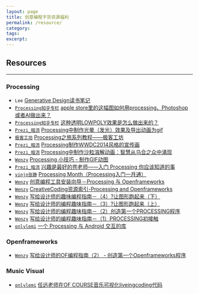 ```yaml
---
layout: page
title: 创意编程干货资源福利
permalink: /resource/
category:
tags:
excerpt:
---
```


## Resources

---

### Processing

* `Lee` [Generative Design读书笔记](http://www.arduino.cn/thread-5345-1-1.html)
* [`Processing知乎专栏`](https://www.zhihu.com/topic/19605971/top-answers) [apple store里的这幅图如何用processing、Photoshop或者AI做出来？](https://www.zhihu.com/question/27917305)
* [`Processing知乎专栏`](https://www.zhihu.com/topic/19605971/top-answers) [这种透明LOWPOLY效果是怎么做出来的？](https://www.zhihu.com/question/36987369)
* [`Prezi_暗流`](http://weibo.com/prezinb) [Processing中制作光晕（发光）效果及导出动画为gif](http://tieba.baidu.com/p/3088764775)
* [`极客工坊`]() [Processing之旅系列教程——极客工坊](http://www.geek-workshop.com/forum.php?mod=forumdisplay&fid=74&filter=digest&digest=1)
* [`Prezi_暗流`](http://weibo.com/prezinb) [Processing制作WWDC2014风格的宣传画](http://tieba.baidu.com/p/3082888560)
* [`Prezi_暗流`](http://weibo.com/prezinb) [Processing中制作沙粒溶解动画：智慧从乌合之众中涌现](http://tieba.baidu.com/p/3067870119)
* [`Wenzy`](http://wenzy.zcool.com.cn) [Processing 小技巧 - 制作GIF动图](http://mp.weixin.qq.com/s?__biz=MzA5OTgyMDk3Mg==&mid=208343679&idx=1&sn=eda9c77e3ee97d50fe428a91ca105504&scene=1&srcid=0501QH8UOeUox6sRk7P32SKk#wechat_redirect)
* [`Prezi_暗流`](http://weibo.com/prezinb) [兴趣是最好的苍老师——入门 Processing 你应该知道的事](http://tieba.baidu.com/p/3444008850)
* [`vinjn张静`](http://vinjn.github.io/) [Processing Month（Processing入门一月通）](https://github.com/vinjn/hudo.it/tree/master/ProcessingMonth)
* [`Wenzy`](http://wenzy.zcool.com.cn) [创意编程工具安装向导－Processing 与 Openframeworks](http://mp.weixin.qq.com/s?src=3×tamp=1462288766&ver=1&signature=*vpkPm0M2cJ0O4jcEwPMO1*UocCaEgzlXvgFPQejEOJrHBqhbC9buEhADtG-3Sz*zbMBhb9za4dS9piTH04Ut6k8Z8OhdSWpyyICE62MqGIVieyha8hWX5ffPFXLBCVpaZy9eXdNBD*-*aDK-IFvLFVx2XOZ4XMSp*itO8velmw=)
* [`Wenzy`](http://wenzy.zcool.com.cn) [CreativeCoding资源索引-Processing and Openframeworks](http://mp.weixin.qq.com/s?__biz=MzA5OTgyMDk3Mg==&mid=402850288&idx=1&sn=9bd2856a17128c857d2b864293d0f94d&scene=1&srcid=0501e7kowHMil4gj7tQG8hh1#wechat_redirect)
* [`Wenzy`](http://wenzy.zcool.com.cn) [写给设计师的趣味编程指南－（4）?让图形跑起来（下）](http://mp.weixin.qq.com/s?__biz=MzA5OTgyMDk3Mg==&mid=207605688&idx=1&sn=790074a112e31f4f844e99340e346d4e&scene=1&srcid=0501simQftFT389Wv2GdxEs2#wechat_redirect)
* [`Wenzy`](http://wenzy.zcool.com.cn) [写给设计师的编程趣味指南－（3）?让图形跑起来（上）](http://mp.weixin.qq.com/s?__biz=MzA5OTgyMDk3Mg==&mid=206959674&idx=1&sn=e44b7c98b88d88a8f04d500132a93d9d&scene=1&srcid=0501rYGTyyjuBU9ygqolOMIy#wechat_redirect)
* [`Wenzy`](http://wenzy.zcool.com.cn) [写给设计师的编程趣味指南－（2）创造第一个PROCESSING程序](http://mp.weixin.qq.com/s?__biz=MzA5OTgyMDk3Mg==&mid=206431158&idx=1&sn=c9eaa81b6887f613240dbddf15044872&scene=1&srcid=0501CPaQbvlMemTyy9c4JsDN#wechat_redirect)
* [`Wenzy`](http://wenzy.zcool.com.cn) [写给设计师的编程趣味指南－（1）PROCESSING初接触](http://mp.weixin.qq.com/s?__biz=MzA5OTgyMDk3Mg==&mid=206393408&idx=1&sn=bdbffc722a7e18cd70d4f6656e0be71d&scene=1&srcid=0501e2enZMCfwEYDlpUAnKcj#wechat_redirect)
* [`onlylemi`](http://onlylemi.com) [一个 Processing 与 Android 交互的库](https://onlylemi.github.io/projects/processing-android-capture/)

### Openframeworks

* [`Wenzy`](http://weibo.com/wenziyang) [写给设计师的OF编程指南（2） - 创造第一个Openframeworks程序](http://mp.weixin.qq.com/s?__biz=MzA5OTgyMDk3Mg==&mid=2651224777&idx=1&sn=029d12cc3598bc8fd2c01e18b538af23&scene=2&srcid=0510VZOBDDufCIlf7M3wdLnI&from=timeline&isappinstalled=0#wechat_redirect)

### Music Visual

* [`onlylemi`](http://onlylemi.com) [任远老师在OF COURSE音乐可视化liveingcoding代码](https://github.com/onlylemi/MusicVisual)
